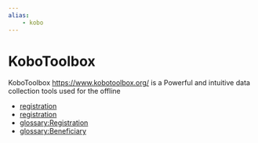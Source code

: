 ```yaml
---
alias:
    - kobo
---
```


# KoboToolbox


KoboToolbox <https://www.kobotoolbox.org/> is a Powerful 
and intuitive data collection tools used for the offline 

- [registration](../glossary/process/#registration) 
- [registration](registration)
- <glossary:Registration>
- <glossary:Beneficiary>
